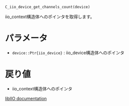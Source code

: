```
C_iio_device_get_channels_count(device)
```

iio_context構造体へのポインタを取得します。

# パラメータ

  * `device::Ptr{iio_device}` : iio_device構造体へのポインタ

# 戻り値

  * iio_context構造体へのポインタ

[libIIO documentation](https://analogdevicesinc.github.io/libiio/master/libiio/group__Device.html#gae10ff440f64dac52b4229eb3f2ebea76)
